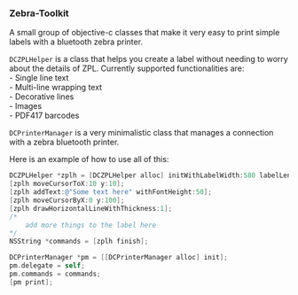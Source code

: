 ### Zebra-Toolkit

A small group of objective-c classes that make it very easy to print simple labels with a bluetooth zebra printer.

`DCZPLHelper` is a class that helps you create a label without needing to worry about the details of ZPL. Currently supported functionalities are:<br>
	- Single line text<br>
	- Multi-line wrapping text<br>
	- Decorative lines<br>
	- Images<br>
	- PDF417 barcodes
	
`DCPrinterManager` is a very minimalistic class that manages a connection with a zebra bluetooth printer.

Here is an example of how to use all of this:

```objective-c
DCZPLHelper *zplh = [DCZPLHelper alloc] initWithLabelWidth:580 labelLength:900];
[zplh moveCursorToX:10 y:10];
[zplh addText:@"Some text here" withFontHeight:50];
[zplh moveCursorByX:0 y:100];
[zplh drawHorizontalLineWithThickness:1];
/*
	add more things to the label here
*/
NSString *commands = [zplh finish];

DCPrinterManager *pm = [[DCPrinterManager alloc] init];
pm.delegate = self;
pm.commands = commands;
[pm print];
```

